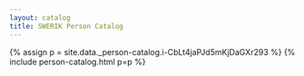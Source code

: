 ```yaml
---
layout: catalog
title: SWERIK Person Catalog
---
```

{% assign p = site.data._person-catalog.i-CbLt4jaPJd5mKjDaGXr293 %}
{% include person-catalog.html p=p %}

